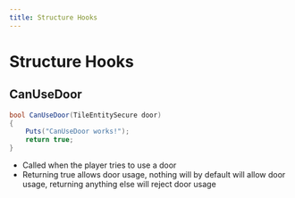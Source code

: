 ```yaml
---
title: Structure Hooks
---
```


# Structure Hooks

## CanUseDoor

``` csharp
bool CanUseDoor(TileEntitySecure door)
{
    Puts("CanUseDoor works!");
    return true;
}
```

 * Called when the player tries to use a door
 * Returning true allows door usage, nothing will by default will allow door usage, returning anything else will reject door usage
